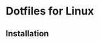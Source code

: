 # Dotfiles for Linux

## Installation
```wget -q -O - https://raw.githubusercontent.com/lasahe/dotfiles/main/dotfiles.sh | bash
